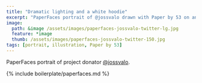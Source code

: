 ```yaml
---
title: "Dramatic lighting and a white hoodie"
excerpt: "PaperFaces portrait of @jossvalo drawn with Paper by 53 on an iPad."
image: 
  path: &image /assets/images/paperfaces-jossvalo-twitter-lg.jpg 
  feature: *image
  thumb: /assets/images/paperfaces-jossvalo-twitter-150.jpg
tags: [portrait, illustration, Paper by 53]
---
```


PaperFaces portrait of project donator [@jossvalo](http://twitter.com/jossvalo).

{% include boilerplate/paperfaces.md %}
